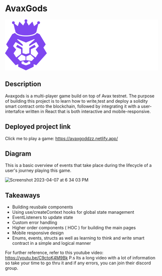 # AvaxGods
<img src='client/src/assets/logo.svg'/>

## Description
Avaxgods is a multi-player game build on top of Avax testnet. The purpose of building this project is to learn how to write,test and deploy a solidity smart contract onto the blockchain, followed by integrating it with a user-intertafce written in React that is both interactive and mobile-responsive.  

## Deployed project link 
Click me to play a game: <a href="https://www.linkedin.com/in/joshua-wee-784b41151/" target="blank"> https://avaxgoddzz.netlify.app/

## Diagram
This is a basic overview of events that take place during the lifecycle of a user's journey playing this game. 

<img width="1198" alt="Screenshot 2023-04-07 at 6 34 03 PM" src="https://user-images.githubusercontent.com/74093051/230594366-8ec1e760-0837-4d4d-a0f2-fcbb08ccdae8.png">

## Takeaways 
- Building reusbale components
- Using use/createContext hooks for global state management
- EventListeners to update state 
- Custom error handling 
- Higher order components ( HOC ) for building the main pages 
- Mobile responsive design 
- Enums, events, structs as well as learning to think and write smart contract in a simple and logical manner


For further reference, refer to this youtube video:  <a href="https://youtu.be/C9ctoK4M9Bk/" target="blank"> https://youtu.be/C9ctoK4M9Bk
P.s Its a long video with a lot of information so take your time to go thru it and if any errors, you can join their discord group. 

